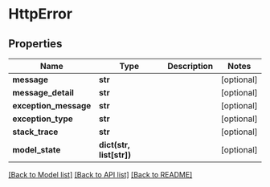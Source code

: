 # HttpError

## Properties
Name | Type | Description | Notes
------------ | ------------- | ------------- | -------------
**message** | **str** |  | [optional] 
**message_detail** | **str** |  | [optional] 
**exception_message** | **str** |  | [optional] 
**exception_type** | **str** |  | [optional] 
**stack_trace** | **str** |  | [optional] 
**model_state** | **dict(str, list[str])** |  | [optional] 

[[Back to Model list]](../README.md#documentation-for-models) [[Back to API list]](../README.md#documentation-for-api-endpoints) [[Back to README]](../README.md)


